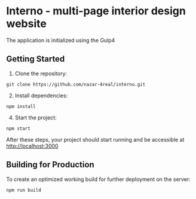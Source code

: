 # Interno - multi-page interior design website

The application is initialized using the Gulp4

## Getting Started

1. Clone the repository:

```
git clone https://github.com/nazar-4real/interno.git
```

2. Install dependencies:

```
npm install
```

4. Start the project:

```
npm start
```

After these steps, your project should start running and be accessible at [http://localhost:3000](http://localhost:3000)

## Building for Production

To create an optimized working build for further deployment on the server:

```
npm run build
```
